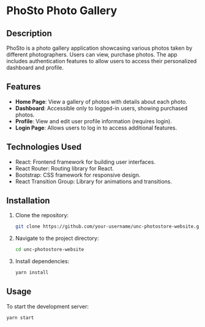# PhoSto Photo Gallery

## Description

PhoSto is a photo gallery application showcasing various photos taken by different photographers. Users can view, purchase photos. The app includes authentication features to allow users to access their personalized dashboard and profile.

## Features

- **Home Page**: View a gallery of photos with details about each photo.
- **Dashboard**: Accessible only to logged-in users, showing purchased photos.
- **Profile**: View and edit user profile information (requires login).
- **Login Page**: Allows users to log in to access additional features.

## Technologies Used

- React: Frontend framework for building user interfaces.
- React Router: Routing library for React.
- Bootstrap: CSS framework for responsive design.
- React Transition Group: Library for animations and transitions.

## Installation

1. Clone the repository:

    ```bash
    git clone https://github.com/your-username/unc-photostore-website.git
    ```

2. Navigate to the project directory:

    ```bash
    cd unc-photostore-website
    ```

3. Install dependencies:

    ```bash
    yarn install
    ```

## Usage

To start the development server:

```bash
yarn start

